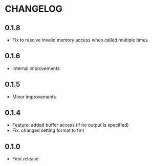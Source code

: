 # CHANGELOG

## 0.1.8
- Fix to resolve invalid memory access when called multiple times

## 0.1.6
- Internal improvements

## 0.1.5
- Minor improvements

## 0.1.4
- Feature: added buffer access (if no output is specified)
- Fix: changed setting format to fmt

## 0.1.0
- First release
